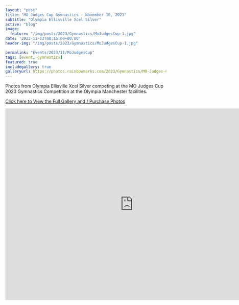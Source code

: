 ```yaml
---
layout: "post"
title: "MO Judges Cup Gymnastics - November 10, 2023"
subtitle: "Olympia Ellisville Xcel Silver"
active: "blog"
image:
  feature: "/img/posts/2023/Gymnastics/MoJudgesCup-1.jpg"
date: '2023-11-13T08:15:00+00:00'
header-img: "/img/posts/2023/Gymnastics/MoJudgesCup-1.jpg"

permalink: "Events/2023/11/MoJudgesCup"
tags: [event, gymnastics]
featured: true
includegallery: true
galleryurl: https://photos.rainbowmarks.com/2023/Gymnastics/MO-Judges-Cup-2023
---
```


Photos from Olympia Ellisville Xcel Silver competing at the MO Judges Cup 2023 Gymnastics Competition at the Olympia Manchester facilities.

[Click here to View the Full Gallery and / Purchase Photos](https://photos.rainbowmarks.com/2023/Gymnastics/MO-Judges-Cup-2023)

<iframe src="https://photos.rainbowmarks.com/frame/slideshow?key=MXwxM2&speed=3&transition=fade&autoStart=1&captions=0&navigation=0&playButton=0&randomize=0&transitionSpeed=2" width="800" height="600" frameborder="no" scrolling="no"></iframe>

